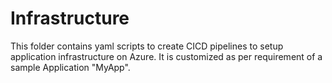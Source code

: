 # Infrastructure

This folder contains yaml scripts to create CICD pipelines to setup application infrastructure on Azure. It is customized as per requirement of a sample Application "MyApp".